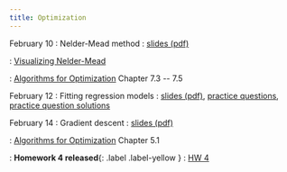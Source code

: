 ```yaml
---
title: Optimization
---
```


February 10
: Nelder-Mead method
  : [slides (pdf)](https://sta379-s25.github.io/slides/lecture_11.pdf)
  
: [Visualizing Nelder-Mead](https://alexdowad.github.io/visualizing-nelder-mead/)

: [Algorithms for Optimization](https://algorithmsbook.com/optimization/files/optimization.pdf) Chapter 7.3 -- 7.5
  

February 12
: Fitting regression models
  : [slides (pdf)](https://sta379-s25.github.io/slides/lecture_12.pdf), [practice questions](https://sta379-s25.github.io/practice_questions/pq_12.html), [practice question solutions](https://sta379-s25.github.io/practice_questions/pq_12_solutions.html)

February 14
: Gradient descent
  : [slides (pdf)](https://sta379-s25.github.io/slides/lecture_13.pdf)

: [Algorithms for Optimization](https://algorithmsbook.com/optimization/files/optimization.pdf) Chapter 5.1

: **Homework 4 released**{: .label .label-yellow }
  : [HW 4](https://sta379-s25.github.io/homework/hw4.html)